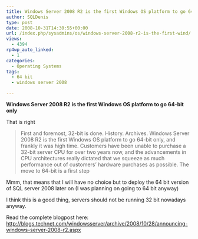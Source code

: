 ```yaml
---
title: Windows Server 2008 R2 is the first Windows OS platform to go 64-bit only
author: SQLDenis
type: post
date: 2008-10-31T14:30:55+00:00
url: /index.php/sysadmins/os/windows-server-2008-r2-is-the-first-wind/
views:
  - 4394
rp4wp_auto_linked:
  - 1
categories:
  - Operating Systems
tags:
  - 64 bit
  - windows server 2008

---
```

 **Windows Server 2008 R2 is the first Windows OS platform to go 64-bit only**

That is right

> First and foremost, 32-bit is done. History. Archives. Windows Server 2008 R2 is the first Windows OS platform to go 64-bit only, and frankly it was high time. Customers have been unable to purchase a 32-bit server CPU for over two years now, and the advancements in CPU architectures really dictated that we squeeze as much performance out of customers’ hardware purchases as possible. The move to 64-bit is a first step

Mmm, that means that I will have no choice but to deploy the 64 bit version of SQL server 2008 later on (I was planning on going to 64 bit anyway)
  
I think this is a good thing, servers should not be running 32 bit nowadays anyway.

Read the complete blogpost here: http://blogs.technet.com/windowsserver/archive/2008/10/28/announcing-windows-server-2008-r2.aspx